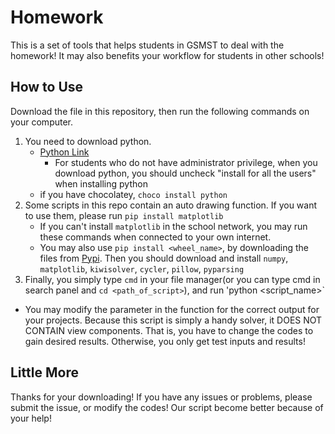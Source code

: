 # Homework

This is a set of tools that helps students in GSMST to deal with the homework! It may also benefits your workflow for students in other schools!

## How to Use

Download the file in this repository, then run the following commands on your computer.

 1. You need to download python.
    - [Python Link](https://www.python.org/downloads/)
        - For students who do not have administrator privilege, when you download python, you should uncheck "install for all the users" when installing python
    - if you have chocolatey, `choco install python`
 2. Some scripts in this repo contain an auto drawing function. If you want to use them, please run `pip install matplotlib`
    - If you can't install `matplotlib` in the school network, you may run these commands when connected to your own internet.
    - You may also use `pip install <wheel_name>`, by downloading the files from [Pypi](pypi.org). Then you should download and install `numpy`, `matplotlib`, `kiwisolver`, `cycler`, `pillow`, `pyparsing`
 3. Finally, you simply type `cmd` in your file manager(or you can type cmd in search panel and `cd <path_of_script>`), and run 'python <script_name>`

- You may modify the parameter in the function for the correct output for your projects. Because this script is simply a handy solver, it DOES NOT CONTAIN view components. That is, you have to change the codes to gain desired results. Otherwise, you only get test inputs and results!

## Little More

Thanks for your downloading! If you have any issues or problems, please submit the issue, or modify the codes! Our script become better because of your help!
